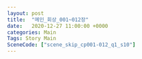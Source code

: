 ```yaml
---
layout: post
title:  "메인_회상_001~012장"
date:   2020-12-27 11:00:00 +0000
categories: Main
Tags: Story Main
SceneCode: ["scene_skip_cp001-012_q1_s10"]
---
```

